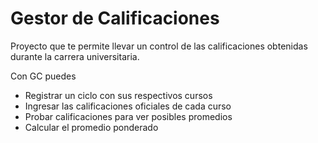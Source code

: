 # Gestor de Calificaciones
Proyecto que te permite llevar un control de las calificaciones obtenidas durante la carrera universitaria.

Con GC puedes
 * Registrar un ciclo con sus respectivos cursos
 * Ingresar las calificaciones oficiales de cada curso
 * Probar calificaciones para ver posibles promedios
 * Calcular el promedio ponderado
